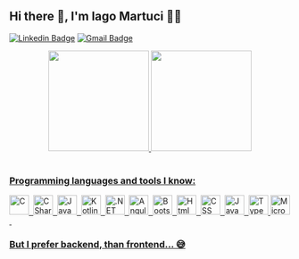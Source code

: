 <!-- ### Hi there 👋 -->
## Hi there 👋, I'm Iago Martuci 👨‍💻

[![Linkedin Badge](https://img.shields.io/badge/-Iago%20Martuci-blue?style=flat-square&logo=Linkedin&logoColor=white)](https://www.linkedin.com/in/iagomartuci/)
[![Gmail Badge](https://img.shields.io/badge/-Email-c14438?style=flat-square&logo=Gmail&logoColor=white)](mailto:martuciiago1992@gmail.com)

<div align="center">
<a href="https://github.com/IagoMartuci">
<img height="180em" src="https://github-readme-stats.vercel.app/api/top-langs/?username=IagoMartuci&layout=compact&langs_count=7&theme=default&bg_color=00000000&border_color=00000000&text_color=2aa889&title_color=00AEFF&icon_color=ffb74d"/>
<img height="180em" src="https://github-readme-stats.vercel.app/api?username=IagoMartuci&show_icons=true&theme=default&include_all_commits=true&count_private=true&bg_color=00000000&border_color=00000000&text_color=2aa889&title_color=00AEFF&icon_color=ffb74d"/>
</div>
<br>

### Programming languages and tools I know:
<img src="https://cdn.worldvectorlogo.com/logos/c-1.svg" title="C" alt="C" width="35" height="35"/>&nbsp;
<img src="https://cdn.worldvectorlogo.com/logos/c--4.svg" title="C#" alt="CSharp" width="35" height="35"/>&nbsp;
<img src="https://cdn.worldvectorlogo.com/logos/java-4.svg" title="Java" alt="Java" width="35" height="35"/>&nbsp;
<img src="https://cdn.worldvectorlogo.com/logos/kotlin-1.svg" title="Kotlin" alt="Kotlin" width="35" height="35"/>&nbsp;
  <img src="https://lightningchart.com/wp-content/uploads/images/icons/maui-logo.svg" title=".NET MAUI" alt=".NET MAUI" width="35" height="35"/>&nbsp;
<img src="https://cdn.worldvectorlogo.com/logos/angular-icon-1.svg" title="Angular" alt="Angular" width="35" height="35"/>&nbsp;
<img src="https://cdn.worldvectorlogo.com/logos/bootstrap-4.svg" title="Bootstrap" alt="Bootstrap" width="35" height="35"/>&nbsp;
<img src="https://cdn.worldvectorlogo.com/logos/html-1.svg" title="Html" alt="Html" width="35" height="35"/>&nbsp;
<img src="https://cdn.worldvectorlogo.com/logos/css-3.svg" title="CSS" alt="CSS" width="35" height="35"/>&nbsp;
<img src="https://cdn.worldvectorlogo.com/logos/logo-javascript.svg" title="JavaScript" alt="JavaScript" width="35" height="35"/>&nbsp;
<img src="https://cdn.worldvectorlogo.com/logos/typescript.svg" title="TypeScript" alt="TypeScript" width="35" height="35"/>
<img src="https://www.freeiconspng.com/uploads/sql-server-icon-png-1.png" title="Microsoft SQL Server" alt="Microsoft SQL Server" width="35" height="35"/>&nbsp;
  
### But I prefer backend, than frontend... 😅

<!--**IagoMartuci/IagoMartuci** is a ✨ _special_ ✨ repository because its `README.md` (this file) appears on your GitHub profile.

Here are some ideas to get you started:

- 🔭 I’m currently working on ...
- 🌱 I’m currently learning ...
- 👯 I’m looking to collaborate on ...
- 🤔 I’m looking for help with ...
- 💬 Ask me about ...
- 📫 How to reach me: ...
- 😄 Pronouns: ...
- ⚡ Fun fact: ...
-->
